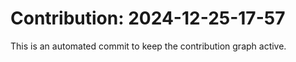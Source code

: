 # Contribution: 2024-12-25-17-57
This is an automated commit to keep the contribution graph active.
